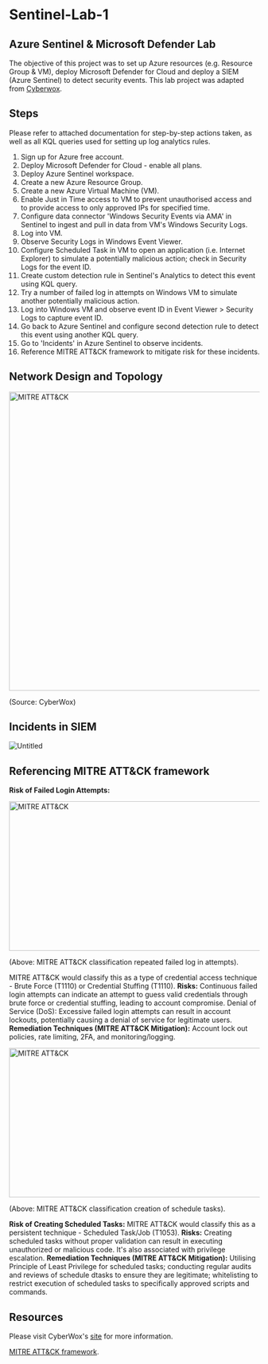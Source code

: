 # Sentinel-Lab-1

## Azure Sentinel & Microsoft Defender Lab 

The objective of this project was to set up Azure resources (e.g. Resource Group & VM),  deploy Microsoft Defender for Cloud and deploy a SIEM (Azure Sentinel) to detect security events.
This lab project was adapted from [Cyberwox](https://cyberwoxacademy.com/azure-cloud-detection-lab-project/).

## Steps
Please refer to attached documentation for step-by-step actions taken, as well as all KQL queries used for setting up log analytics rules.

1. Sign up for Azure free account.
2. Deploy Microsoft Defender for Cloud - enable all plans.
3. Deploy Azure Sentinel workspace.
4. Create a new Azure Resource Group.
5. Create a new Azure Virtual Machine (VM).
6. Enable Just in Time access to VM to prevent unauthorised access and to provide access to only approved IPs for specified time.
7. Configure data connector 'Windows Security Events via AMA' in Sentinel to ingest and pull in data from VM's Windows Security Logs.
8. Log into VM.
9. Observe Security Logs in Windows Event Viewer.
10. Configure Scheduled Task in VM to open an application (i.e. Internet Explorer) to simulate a potentially malicious action; check in Security Logs for the event ID.
11. Create custom detection rule in Sentinel's Analytics to detect this event using KQL query.
12. Try a number of failed log in attempts on Windows VM to simulate another potentially malicious action.
13. Log into Windows VM and observe event ID in Event Viewer > Security Logs to capture event ID.
14. Go back to Azure Sentinel and configure second detection rule to detect this event using another KQL query.
15. Go to 'Incidents' in Azure Sentinel to observe incidents.
16. Reference MITRE ATT&CK framework to mitigate risk for these incidents.

## Network Design and Topology
<img src="https://github.com/pattytechuk/Sentinel-Lab-1/assets/167561785/1c631bdf-efd2-49dd-a621-85e73284f273" width="600" height="600" alt="MITRE ATT&CK">

(Source: CyberWox)

## Incidents in SIEM
![Untitled](https://github.com/pattytechuk/Sentinel-Lab-1/assets/167561785/3dd371f3-9fcf-4e52-a5d9-39685de2a883)

## Referencing MITRE ATT&CK framework 

**Risk of Failed Login Attempts:**

<img src="https://github.com/pattytechuk/Sentinel-Lab-1/assets/167561785/c3cd3351-ce7b-4ec8-8633-ad1d61f3ec37" width="600" height="300" alt="MITRE ATT&CK">

(Above: MITRE ATT&CK classification repeated failed log in attempts).

MITRE ATT&CK would classify this as a type of credential access technique - Brute Force (T1110) or Credential Stuffing (T1110).
**Risks:** Continuous failed login attempts can indicate an attempt to guess valid credentials through brute force or credential stuffing, leading to account compromise.
Denial of Service (DoS): Excessive failed login attempts can result in account lockouts, potentially causing a denial of service for legitimate users.
**Remediation Techniques (MITRE ATT&CK Mitigation):** Account lock out policies, rate limiting, 2FA, and monitoring/logging.

<img src="https://github.com/pattytechuk/Sentinel-Lab-1/assets/167561785/b8442358-6e0e-4639-bcc2-3b5b1f142793" width="600" height="300" alt="MITRE ATT&CK">

(Above: MITRE ATT&CK classification creation of schedule tasks).

**Risk of Creating Scheduled Tasks:**
MITRE ATT&CK would classify this as a persistent technique - Scheduled Task/Job (T1053).
**Risks:** Creating scheduled tasks without proper validation can result in executing unauthorized or malicious code. It's also associated with privilege escalation.
**Remediation Techniques (MITRE ATT&CK Mitigation):** Utilising Principle of Least Privilege for scheduled tasks; conducting regular audits and reviews of schedule dtasks to ensure they are legitimate; whitelisting to restrict execution of scheduled tasks to specifically approved scripts and commands.

## Resources
Please visit CyberWox's [site](https://cyberwoxacademy.com/azure-cloud-detection-lab-project/) for more information.

[MITRE ATT&CK framework](https://attack.mitre.org/).

